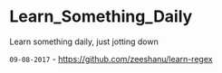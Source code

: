 # Learn_Something_Daily
Learn something daily, just jotting down

`09-08-2017` - https://github.com/zeeshanu/learn-regex
